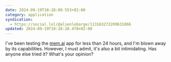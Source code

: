 ```yaml
---
date: 2024-09-19T10:28:09.553+02:00
category: application
syndication:
  - https://social.lol/@alienlebarge/113163272209631866
updated: 2024-09-19T10:28:20.478+02:00
---
```


I've been testing the [mem.ai](https://get.mem.ai) app for less than 24 hours, and I'm blown away by its capabilities. However, I must admit, it's also a bit intimidating. Has anyone else tried it? What's your opinion?

